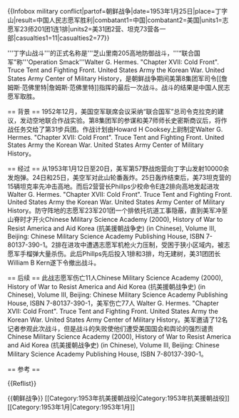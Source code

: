 {{Infobox military conflict|partof=朝鲜战争|date=1953年1月25日|place=丁字山|result=中国人民志愿军胜利|combatant1=中国|combatant2=美国|units1=志愿军23师201团1连1排|units2=美31团2营、坦克73营各一部|casualties1=11|casualties2=77}}

'''丁字山战斗'''的正式名称是'''芝山里南205高地防御战斗，'''“联合国军”称'''Operation Smack'''<ref>Walter G. Hermes. "Chapter XVII: Cold Front". Truce Tent and Fighting Front. United States Army the Korean War. United States Army Center of Military History</ref>，是朝鲜战争期间美第8集团军司令[[詹姆斯·范佛里特|詹姆斯·范佛里特]]指挥的最后一次战斗。战斗的结果是中国人民志愿军取胜。

== 背景 ==
1952年12月，美国空军联席会议采纳“联合国军”总司令克拉克的建议，发动空地联合作战实验。第8集团军的参谋和美7师师长史密斯商议后，将作战任务交给了第31步兵团。作战计划由Howard H Cooksey上尉制定<ref>Walter G. Hermes. "Chapter XVII: Cold Front". Truce Tent and Fighting Front. United States Army the Korean War. United States Army Center of Military History</ref>。

== 经过 ==
从1953年1月12日至20日，美军第57野战炮营向丁字山发射10000余发炮弹。24日和25日，美空军对此山轮番轰炸。25日轰炸结束后，美73坦克营的15辆坦克率先冲击高地。而后2营营长Phillps少校命令E连2排向高地发起进攻<ref>Walter G. Hermes. "Chapter XVII: Cold Front". Truce Tent and Fighting Front. United States Army the Korean War. United States Army Center of Military History</ref>。防守阵地的志愿军23军201团一个排依托坑道工事隐蔽，直到美军冲至山脊时才开火<ref>Chinese Military Science Academy (2000), History of War to Resist America and Aid Korea (抗美援朝战争史) (in Chinese), Volume III, Beijing: Chinese Military Science Academy Publishing House, ISBN 7-80137-390-1</ref>。2排在进攻中遭遇志愿军机枪火力压制，受困于狭小区域内，被志愿军手榴弹大量杀伤。此后Phillps先后投入1排和3排，均无建树，美31团团长William B Kern遂下令撤出战斗。

== 后续 ==
此战志愿军伤亡11人<ref>Chinese Military Science Academy (2000), History of War to Resist America and Aid Korea (抗美援朝战争史) (in Chinese), Volume III, Beijing: Chinese Military Science Academy Publishing House, ISBN 7-80137-390-1</ref>，美军伤亡77人 <ref>Walter G. Hermes. "Chapter XVII: Cold Front". Truce Tent and Fighting Front. United States Army the Korean War. United States Army Center of Military History</ref>。美军邀请了12名记者参观此次战斗，但是战斗的失败使他们遭受美国国会和舆论的强烈谴责<ref>Chinese Military Science Academy (2000), History of War to Resist America and Aid Korea (抗美援朝战争史) (in Chinese), Volume III, Beijing: Chinese Military Science Academy Publishing House, ISBN 7-80137-390-1</ref>。

== 参考 ==

{{Reflist}}

{{朝鲜战争}}
[[Category:1953年抗美援朝战役|Category:1953年抗美援朝战役]]
[[Category:1953年1月|Category:1953年1月]]